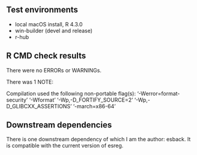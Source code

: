 ## Test environments
* local macOS install, R 4.3.0
* win-builder (devel and release)
* r-hub

## R CMD check results
There were no ERRORs or WARNINGs. 

There was 1 NOTE:

Compilation used the following non-portable flag(s):
  ‘-Werror=format-security’ ‘-Wformat’ ‘-Wp,-D_FORTIFY_SOURCE=2’
  ‘-Wp,-D_GLIBCXX_ASSERTIONS’ ‘-march=x86-64’

## Downstream dependencies
There is one downstream dependency of which I am the author: esback. 
It is compatible with the current version of esreg.
